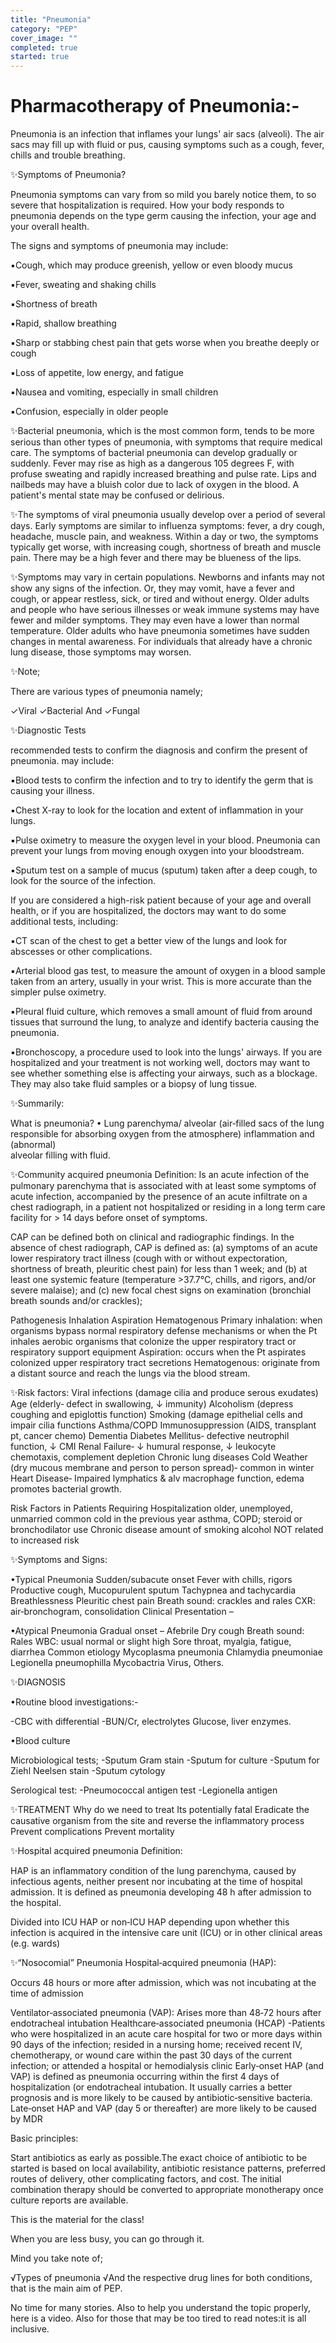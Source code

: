 ```yaml
---
title: "Pneumonia"
category: "PEP"
cover_image: ""
completed: true
started: true
---
```


# Pharmacotherapy of Pneumonia:-

Pneumonia is an infection that inflames your lungs' air sacs (alveoli). The air sacs may fill up with fluid or pus, causing symptoms such as a cough, fever, chills and trouble breathing.

✨Symptoms of Pneumonia?

Pneumonia symptoms can vary from so mild you barely notice them, to so severe that hospitalization is required. How your body responds to pneumonia depends on the type germ causing the infection, your age and your overall health.

The signs and symptoms of pneumonia may include:

▪️Cough, which may produce greenish, yellow or even bloody mucus

▪️Fever, sweating and shaking chills

▪️Shortness of breath

▪️Rapid, shallow breathing

▪️Sharp or stabbing chest pain that gets worse when you breathe deeply or cough

▪️Loss of appetite, low energy, and fatigue

▪️Nausea and vomiting, especially in small children

▪️Confusion, especially in older people

✨Bacterial pneumonia, which is the most common form, tends to be more serious than other types of pneumonia, with symptoms that require medical care. The symptoms of bacterial pneumonia can develop gradually or suddenly. Fever may rise as high as a dangerous 105 degrees F, with profuse sweating and rapidly increased breathing and pulse rate. Lips and nailbeds may have a bluish color due to lack of oxygen in the blood. A patient's mental state may be confused or delirious.

✨The symptoms of viral pneumonia usually develop over a period of several days. Early symptoms are similar to influenza symptoms: fever, a dry cough, headache, muscle pain, and weakness. Within a day or two, the symptoms typically get worse, with increasing cough, shortness of breath and muscle pain. There may be a high fever and there may be blueness of the lips.

✨Symptoms may vary in certain populations. Newborns and infants may not show any signs of the infection. Or, they may vomit, have a fever and cough, or appear restless, sick, or tired and without energy. Older adults and people who have serious illnesses or weak immune systems may have fewer and milder symptoms. They may even have a lower than normal temperature. Older adults who have pneumonia sometimes have sudden changes in mental awareness. For individuals that already have a chronic lung disease, those symptoms may worsen.

✨Note;

There are various types of pneumonia namely;

✓Viral
✓Bacterial
And
✓Fungal

✨Diagnostic Tests

recommended tests to confirm the diagnosis and confirm the present of pneumonia. may include:

▪️Blood tests to confirm the infection and to try to identify the germ that is causing your illness.

▪️Chest X-ray to look for the location and extent of inflammation in your lungs.

▪️Pulse oximetry to measure the oxygen level in your blood. Pneumonia can prevent your lungs from moving enough oxygen into your bloodstream.

▪️Sputum test on a sample of mucus (sputum) taken after a deep cough, to look for the source of the infection.

If you are considered a high-risk patient because of your age and overall health, or if you are hospitalized, the doctors may want to do some additional tests, including:

▪️CT scan of the chest to get a better view of the lungs and look for abscesses or other complications.

▪️Arterial blood gas test, to measure the amount of oxygen in a blood sample taken from an artery, usually in your wrist. This is more accurate than the simpler pulse oximetry.

▪️Pleural fluid culture, which removes a small amount of fluid from around tissues that surround the lung, to analyze and identify bacteria causing the pneumonia.

▪️Bronchoscopy, a procedure used to look into the lungs' airways. If you are hospitalized and your treatment is not working well, doctors may want to see whether something else is affecting your airways, such as a blockage. They may also take fluid samples or a biopsy of lung tissue.

✨Summarily:

What is pneumonia?
• Lung parenchyma/ alveolar (air‐filled sacs of the
lung responsible for absorbing oxygen from the
atmosphere) inflammation and (abnormal)  
alveolar filling with fluid.

✨Community acquired pneumonia
Definition:
Is an acute infection of the pulmonary parenchyma that is associated with at least some symptoms
of acute infection, accompanied by the presence of an acute infiltrate on a chest radiograph, in a
patient not hospitalized or residing in a long term care facility for > 14 days before onset of symptoms.

CAP can be defined both on clinical and radiographic findings.
In the absence of chest radiograph, CAP is defined as:
(a) symptoms of an acute lower respiratory tract illness (cough with
or without expectoration, shortness of breath, pleuritic chest pain)
for less than 1 week; and
(b) at least one systemic feature (temperature >37.7°C, chills, and
rigors, and/or severe malaise); and
(c) new focal chest signs on examination (bronchial breath sounds
and/or crackles);

Pathogenesis
Inhalation
Aspiration
Hematogenous
Primary inhalation: when organisms bypass normal
respiratory defense mechanisms or when the Pt
inhales aerobic organisms that colonize the upper
respiratory tract or respiratory support equipment
Aspiration: occurs when the Pt aspirates colonized
upper respiratory tract secretions
Hematogenous: originate from a distant source and
reach the lungs via the blood stream.

✨Risk factors:
Viral infections (damage cilia and produce serous exudates)
Age (elderly‐ defect in swallowing, ↓ immunity)
Alcoholism (depress coughing and epiglottis function)
Smoking (damage epithelial cells and impair cilia functions
Asthma/COPD
Immunosuppression (AIDS, transplant pt, cancer chemo)
Dementia
Diabetes Mellitus‐ defective neutrophil function, ↓ CMI
Renal Failure‐ ↓ humural response, ↓ leukocyte chemotaxis, complement depletion
Chronic lung diseases
Cold Weather (dry mucous membrane and person to person spread)‐ common in winter
Heart Disease‐ Impaired lymphatics & alv macrophage function, edema promotes
bacterial growth.

Risk Factors in Patients Requiring Hospitalization
older, unemployed, unmarried
common cold in the previous year
asthma, COPD; steroid or bronchodilator use
Chronic disease
amount of smoking
alcohol NOT related to increased risk

✨Symptoms and Signs:

•Typical Pneumonia
Sudden/subacute onset
Fever with chills, rigors
Productive cough, Mucopurulent sputum
Tachypnea and tachycardia
Breathlessness
Pleuritic chest pain
Breath sound: crackles and rales
CXR: air‐bronchogram, consolidation
Clinical Presentation
–

•Atypical Pneumonia
Gradual onset – Afebrile
Dry cough
Breath sound: Rales
WBC: usual normal or slight high
Sore throat, myalgia, fatigue, diarrhea
Common etiology
Mycoplasma pneumonia
Chlamydia pneumoniae
Legionella pneumophilla
Mycobactria
Virus, Others.

✨DIAGNOSIS

•Routine blood investigations:-

-CBC with differential
-BUN/Cr, electrolytes Glucose,
liver enzymes.

•Blood culture

Microbiological tests;
-Sputum Gram stain
-Sputum for culture
-Sputum for Ziehl Neelsen stain
-Sputum cytology

Serological test:
-Pneumococcal antigen test
-Legionella antigen

✨TREATMENT
Why do we need to treat
Its potentially fatal
Eradicate the causative organism from the site and reverse the
inflammatory process
Prevent complications
Prevent mortality

✨Hospital acquired pneumonia
Definition:

HAP is an inflammatory condition of the lung parenchyma, caused by infectious agents, neither present nor incubating at the time of hospital admission. It is defined as pneumonia developing 48 h after admission to the hospital.

Divided into ICU HAP or non‐ICU HAP depending upon whether this infection is acquired in the intensive care unit (ICU) or in other clinical areas (e.g. wards)

✨“Nosocomial” Pneumonia
Hospital‐acquired pneumonia (HAP):

Occurs 48 hours or more after admission, which was not incubating at the time of admission

Ventilator‐associated pneumonia (VAP):
Arises more than 48‐72 hours after endotracheal intubation
Healthcare‐associated pneumonia (HCAP)
-Patients who were hospitalized in an acute care hospital for two or more days within 90 days of the infection; resided in a nursing home; received recent IV, chemotherapy, or wound care within the past 30 days of the current infection; or
attended a hospital or hemodialysis clinic
Early‐onset HAP (and VAP) is defined as pneumonia occurring within the first 4 days
of hospitalization (or endotracheal intubation.
It usually carries a better prognosis and is more likely to be caused by antibiotic‐sensitive bacteria.
Late‐onset HAP and VAP (day 5 or thereafter) are more likely to be caused by MDR

Basic principles:

Start antibiotics as early as possible.The exact choice of antibiotic to be started is based on local availability, antibiotic
resistance patterns, preferred routes of delivery, other complicating factors, and cost.
The initial combination therapy should be converted to appropriate monotherapy once
culture reports are available.

This is the material for the class!

When you are less busy, you can go through it.

Mind you take note of;

√Types of pneumonia
√And the respective drug lines for both conditions, that is the main aim of PEP.

No time for many stories.
Also to help you understand the topic properly, here is a video.
Also for those that may be too tired to read notes:it is all inclusive.
